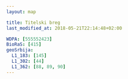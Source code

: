 ```yaml
---
layout: map

title: Titelski breg
last_modified_at: 2018-05-21T22:14:48+02:00

WDPA: [555552423]
BioRaS: [415]
geoSrbija:
  L1_183: [145]
  L1_302: [44]
  L1_362: [88, 89, 90]
---
```

